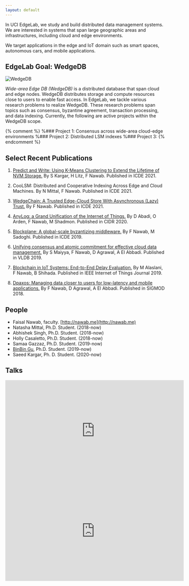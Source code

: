 ```yaml
---
layout: default
---
```


In UCI EdgeLab, we study and build
distributed data management
systems. We are interested in systems that span large geographic
areas and infrastructures, including cloud and edge environments.

We target applications in the edge and IoT domain such as smart
spaces, autonomous cars, and mobile applications.


## EdgeLab Goal: WedgeDB

![WedgeDB](figs/wedgedb.jpg)

*Wide-area Edge DB (WedgeDB)* is a distributed database that span cloud
and edge nodes.  WedgeDB distributes storage and compute resources
close to users to enable fast access. In EdgeLab, we tackle various
research problems to realize WedgeDB. These research problems span
topics such as consensus, byzantine agreement, transaction
processing, and data indexing. Currently, the following are active
projects within the WedgeDB scope.

{% comment %}
%### Project 1: Consensus across wide-area cloud-edge environments
%### Project 2: Distributed LSM indexes
%### Project 3:
{% endcomment %} 

## Select Recent Publications

1. [Predict and Write: Using K-Means Clustering to Extend the Lifetime of NVM Storage.](https://arxiv.org/abs/2011.02556)
By S Kargar, H Litz, F Nawab.
Published in ICDE 2021.

2. CooLSM: Distributed and Cooperative Indexing Across Edge and Cloud Machines.
By N Mittal, F Nawab.
Published in ICDE 2021.

3. [WedgeChain: A Trusted Edge-Cloud Store With Asynchronous (Lazy) Trust.](https://arxiv.org/pdf/2012.02258.pdf)
By F Nawab.
Published in ICDE 2021.

4. [AnyLog: a Grand Unification of the Internet of Things.](http://www.cs.umd.edu/~abadi/papers/anylogAbadiEtAl.pdf)
By D Abadi, O Arden, F Nawab, M Shadmon.
Published in CIDR 2020.

5. [Blockplane: A global-scale byzantizing middleware.](http://www.nawab.me/Uploads/Blockplane_ICDE2019_cr.pdf)
By F Nawab, M Sadoghi.
Published in ICDE 2019.

6. [Unifying consensus and atomic commitment for effective cloud data management.](http://www.vldb.org/pvldb/vol12/p611-maiyya.pdf)
By S Maiyya, F Nawab, D Agrawal, A El Abbadi.
Published in VLDB 2019.

7. [Blockchain in IoT Systems: End-to-End Delay Evaluation.](https://repository.kaust.edu.sa/bitstream/handle/10754/655903/08716500.pdf?sequence=1&isAllowed=y)
By M Alaslani, F Nawab, B Shihada.
Published in IEEE Internet of Things Journal 2019.

8. [Dpaxos: Managing data closer to users for low-latency and mobile applications.](http://www.nawab.me/Uploads/Nawab_DPaxos_SIGMOD2018.pdf)
By F Nawab, D Agrawal, A El Abbadi.
Published in SIGMOD 2018.


## People

- Faisal Nawab, faculty. [http://nawab.me](http://nawab.me)
- Natasha Mittal, Ph.D. Student. (2018-now)
- Abhishek Singh, Ph.D. Student. (2018-now)
- Holly Casaletto, Ph.D. Student. (2018-now)
- Samaa Gazzaz, Ph.D. Student. (2019-now)
- [BinBin Gu](https://tuzijun111.github.io/), Ph.D. Student. (2019-now)
- Saeed Kargar, Ph. D. Student. (2020-now)


## Talks

<iframe width="560" height="315"
src="https://www.youtube.com/embed/jq-4j5m8Ouw" frameborder="0"
allow="accelerometer; autoplay; encrypted-media; gyroscope;
picture-in-picture" allowfullscreen></iframe>

<iframe width="560" height="315"
src="https://www.youtube.com/embed/FrnYC15qBfI" frameborder="0"
allow="accelerometer; autoplay; encrypted-media; gyroscope;
picture-in-picture" allowfullscreen></iframe>



